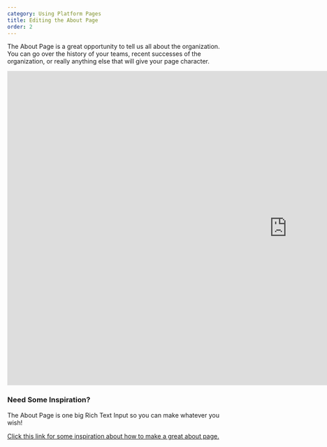 ```yaml
---
category: Using Platform Pages
title: Editing the About Page
order: 2
---
```

The About Page is a great opportunity to tell us all about the organization. You can go over the history of your teams, recent successes of the organization, or really anything else that will give your page character.

<iframe width="1280" height="720" src="https://www.youtube.com/embed/ScMzIvxBSi4" frameborder="0" allow="accelerometer; autoplay; encrypted-media; gyroscope; picture-in-picture" allowfullscreen></iframe>

### Need Some Inspiration?

The About Page is one big Rich Text Input so you can make whatever you wish!

[Click this link for some inspiration about how to make a great about page.](https://neilpatel.com/blog/how-to-write-the-perfect-about-page-that-drives-leads/)